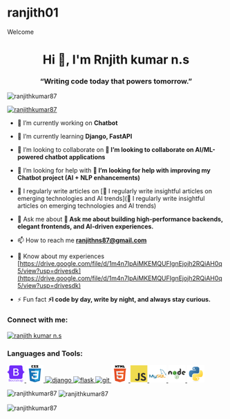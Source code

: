 # ranjith01
Welcome
<h1 align="center">Hi 👋, I'm Rnjith kumar n.s</h1>
<h3 align="center">“Writing code today that powers tomorrow.”</h3>

<p align="left"> <img src="https://komarev.com/ghpvc/?username=ranjithkumar87&label=Profile%20views&color=0e75b6&style=flat" alt="ranjithkumar87" /> </p>

<p align="left"> <a href="https://github.com/ryo-ma/github-profile-trophy"><img src="https://github-profile-trophy.vercel.app/?username=ranjithkumar87" alt="ranjithkumar87" /></a> </p>

- 🔭 I’m currently working on **Chatbot**

- 🌱 I’m currently learning **Django, FastAPI**

- 👯 I’m looking to collaborate on **👯 I’m looking to collaborate on AI/ML-powered chatbot applications**

- 🤝 I’m looking for help with **🤝 I’m looking for help with improving my Chatbot project (AI + NLP enhancements)**

- 📝 I regularly write articles on [📝 I regularly write insightful articles on emerging technologies and AI trends](📝 I regularly write insightful articles on emerging technologies and AI trends)

- 💬 Ask me about **💬 Ask me about building high-performance backends, elegant frontends, and AI-driven experiences.**

- 📫 How to reach me **ranjithns87@gmail.com**

- 📄 Know about my experiences [https://drive.google.com/file/d/1m4n7IpAiMKEMQUFIgnEjojh2RQiAH0q5/view?usp=drivesdk](https://drive.google.com/file/d/1m4n7IpAiMKEMQUFIgnEjojh2RQiAH0q5/view?usp=drivesdk)

- ⚡ Fun fact **⚡I code by day, write by night, and always stay curious.**

<h3 align="left">Connect with me:</h3>
<p align="left">
<a href="https://linkedin.com/in/ranjith kumar n.s" target="blank"><img align="center" src="https://raw.githubusercontent.com/rahuldkjain/github-profile-readme-generator/master/src/images/icons/Social/linked-in-alt.svg" alt="ranjith kumar n.s" height="30" width="40" /></a>
</p>

<h3 align="left">Languages and Tools:</h3>
<p align="left"> <a href="https://getbootstrap.com" target="_blank" rel="noreferrer"> <img src="https://raw.githubusercontent.com/devicons/devicon/master/icons/bootstrap/bootstrap-plain-wordmark.svg" alt="bootstrap" width="40" height="40"/> </a> <a href="https://www.w3schools.com/css/" target="_blank" rel="noreferrer"> <img src="https://raw.githubusercontent.com/devicons/devicon/master/icons/css3/css3-original-wordmark.svg" alt="css3" width="40" height="40"/> </a> <a href="https://www.djangoproject.com/" target="_blank" rel="noreferrer"> <img src="https://cdn.worldvectorlogo.com/logos/django.svg" alt="django" width="40" height="40"/> </a> <a href="https://flask.palletsprojects.com/" target="_blank" rel="noreferrer"> <img src="https://www.vectorlogo.zone/logos/pocoo_flask/pocoo_flask-icon.svg" alt="flask" width="40" height="40"/> </a> <a href="https://git-scm.com/" target="_blank" rel="noreferrer"> <img src="https://www.vectorlogo.zone/logos/git-scm/git-scm-icon.svg" alt="git" width="40" height="40"/> </a> <a href="https://www.w3.org/html/" target="_blank" rel="noreferrer"> <img src="https://raw.githubusercontent.com/devicons/devicon/master/icons/html5/html5-original-wordmark.svg" alt="html5" width="40" height="40"/> </a> <a href="https://developer.mozilla.org/en-US/docs/Web/JavaScript" target="_blank" rel="noreferrer"> <img src="https://raw.githubusercontent.com/devicons/devicon/master/icons/javascript/javascript-original.svg" alt="javascript" width="40" height="40"/> </a> <a href="https://www.mysql.com/" target="_blank" rel="noreferrer"> <img src="https://raw.githubusercontent.com/devicons/devicon/master/icons/mysql/mysql-original-wordmark.svg" alt="mysql" width="40" height="40"/> </a> <a href="https://nodejs.org" target="_blank" rel="noreferrer"> <img src="https://raw.githubusercontent.com/devicons/devicon/master/icons/nodejs/nodejs-original-wordmark.svg" alt="nodejs" width="40" height="40"/> </a> <a href="https://www.python.org" target="_blank" rel="noreferrer"> <img src="https://raw.githubusercontent.com/devicons/devicon/master/icons/python/python-original.svg" alt="python" width="40" height="40"/> </a> </p>

<p><img align="left" src="https://github-readme-stats.vercel.app/api/top-langs?username=ranjithkumar87&show_icons=true&locale=en&layout=compact" alt="ranjithkumar87" /></p>

<p>&nbsp;<img align="center" src="https://github-readme-stats.vercel.app/api?username=ranjithkumar87&show_icons=true&locale=en" alt="ranjithkumar87" /></p>

<p><img align="center" src="https://github-readme-streak-stats.herokuapp.com/?user=ranjithkumar87&" alt="ranjithkumar87" /></p>

